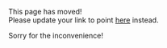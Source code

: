 This page has moved!<br>
Please update your link to point [here](https://github.com/garrettmac/lit/blob/master/packages/react-scripts/template/README.md) instead.

Sorry for the inconvenience!
